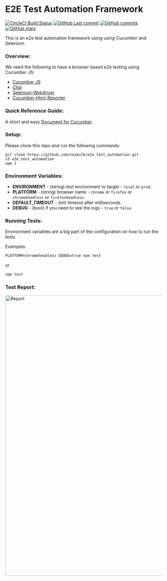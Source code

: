 # E2E Test Automation Framework 

[![CircleCI Build Status](https://badgen.net/circleci/github/nazmulb/e2e_test_automation)](https://circleci.com/gh/nazmulb/e2e_test_automation)
[![GitHub Last commit](https://badgen.net/github/last-commit/nazmulb/e2e_test_automation)](https://github.com/nazmulb/e2e_test_automation)
[![GitHub commits](https://badgen.net/github/commits/nazmulb/e2e_test_automation)](https://github.com/nazmulb/e2e_test_automation/commits/master)
[![GitHub stars](https://badgen.net/github/stars/nazmulb/e2e_test_automation)](https://github.com/nazmulb/e2e_test_automation)

This is an e2e test automation framework using using Cucumber and Selenium.

### Overview:

We need the following to have a browser based e2e testing using Cucumber JS:

- <a href="https://github.com/cucumber/cucumber-js">Cucumber JS</a>
- <a href="https://www.npmjs.com/package/chai">Chai</a>
- <a href="https://docs.seleniumhq.org/docs/03_webdriver.jsp#setting-up-a-selenium-webdriver-project">Selenium-Webdriver</a>
- <a href="https://www.npmjs.com/package/cucumber-html-reporter">Cucumber-Html-Reporter</a>

### Quick Reference Guide:

A short and easy <a href="https://github.com/nazmulb/cucumber">Document for Cucumber</a>.

### Setup:

Please clone this repo and run the following commands:

```
git clone https://github.com/nazmulb/e2e_test_automation.git
cd e2e_test_automation
npm i
```

### Environment Variables:

- **ENVIRONMENT** - (string) test environment to target - `local` or `prod`.
- **PLATFORM** - (string) browser name - `chrome` or `firefox` or `chromeheadless` or `firefoxheadless`.
- **DEFAULT_TIMEOUT** - (int) timeout after milliseconds.
- **DEBUG** - (bool) if you need to see the logs - `true` or `false`.

### Running Tests:

Environment variables are a big part of the configuration on how to run the tests.

Examples:

```cmd
PLATFORM=chromeheadless DEBUG=true npm test
```

or

```cmd
npm test
```

### Test Report:

<img alt="Report" src="https://raw.githubusercontent.com/nazmulb/cucumber/master/images/report.png" width="900px" />